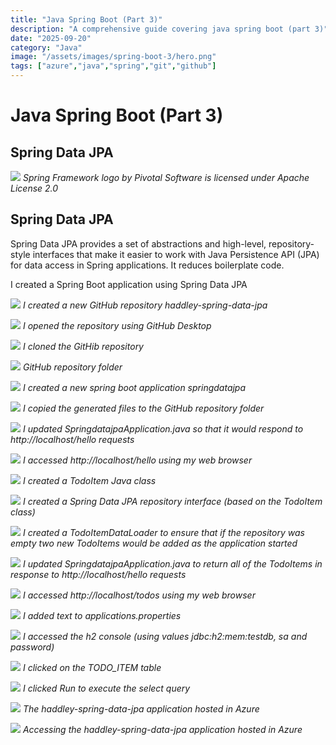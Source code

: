 ```yaml
---
title: "Java Spring Boot (Part 3)"
description: "A comprehensive guide covering java spring boot (part 3)"
date: "2025-09-20"
category: "Java"
image: "/assets/images/spring-boot-3/hero.png"
tags: ["azure","java","spring","git","github"]
---
```


# Java Spring Boot (Part 3)

## Spring Data JPA

![](/assets/images/spring-boot-3/spring-framework-logo-2018.svg)
*Spring Framework logo by Pivotal Software is licensed under Apache License 2.0*


## Spring Data JPA

Spring Data JPA provides a set of abstractions and high-level, repository-style interfaces that make it easier to work with Java Persistence API (JPA) for data access in Spring applications. It reduces boilerplate code.

I created a Spring Boot application using Spring Data JPA

![](/assets/images/spring-boot-3/screenshot-2023-10-29-at-10.03.24-am-1836x981.png)
*I created a new GitHub repository haddley-spring-data-jpa*

![](/assets/images/spring-boot-3/screenshot-2023-10-29-at-10.04.03-am-1836x911.png)
*I opened the repository using GitHub Desktop*

![](/assets/images/spring-boot-3/screenshot-2023-10-29-at-10.04.25-am-1836x956.png)
*I cloned the GitHib repository*

![](/assets/images/spring-boot-3/screenshot-2023-10-29-at-10.04.49-am-1830x872.png)
*GitHub repository folder*

![](/assets/images/spring-boot-3/screenshot-2023-10-29-at-10.40.07-am-1836x1176.png)
*I created a new spring boot application springdatajpa*

![](/assets/images/spring-boot-3/screenshot-2023-10-29-at-10.16.13-am-1834x864.png)
*I copied the generated files to the GitHub repository folder*

![](/assets/images/spring-boot-3/screenshot-2023-10-29-at-10.46.13-am-1836x1018.png)
*I updated SpringdatajpaApplication.java so that it would respond to http://localhost/hello requests*

![](/assets/images/spring-boot-3/screenshot-2023-10-29-at-10.26.33-am-1836x213.png)
*I accessed http://localhost/hello using my web browser*

![](/assets/images/spring-boot-3/screenshot-2023-10-29-at-10.52.00-am-1836x1031.png)
*I created a TodoItem Java class*

![](/assets/images/spring-boot-3/screenshot-2023-10-29-at-11.10.46-am-1836x407.png)
*I created a Spring Data JPA repository interface (based on the TodoItem class)*

![](/assets/images/spring-boot-3/screenshot-2023-10-29-at-11.17.11-am-1836x1010.png)
*I created a TodoItemDataLoader to ensure that if the repository was empty two new TodoItems would be added as the application started*

![](/assets/images/spring-boot-3/screenshot-2023-10-29-at-12.21.33-pm-1836x1013.png)
*I updated SpringdatajpaApplication.java to return all of the TodoItems in response to http://localhost/hello requests*

![](/assets/images/spring-boot-3/screenshot-2023-10-29-at-12.25.12-pm-1836x158.png)
*I accessed http://localhost/todos using my web browser*

![](/assets/images/spring-boot-3/screenshot-2023-10-29-at-12.35.11-pm-1836x537.png)
*I added text to applications.properties*

![](/assets/images/spring-boot-3/screenshot-2023-10-29-at-12.38.23-pm-1836x614.png)
*I accessed the h2 console (using values jdbc:h2:mem:testdb, sa and password)*

![](/assets/images/spring-boot-3/screenshot-2023-10-29-at-12.38.56-pm-1836x1063.png)
*I clicked on the TODO_ITEM table*

![](/assets/images/spring-boot-3/screenshot-2023-10-29-at-12.39.17-pm-1836x575.png)
*I clicked Run to execute the select query*

![](/assets/images/spring-boot-3/screenshot-2023-10-29-at-1.16.08-pm-2136x1238.png)
*The haddley-spring-data-jpa application hosted in Azure*

![](/assets/images/spring-boot-3/screenshot-2023-10-29-at-1.16.29-pm-2136x418.png)
*Accessing the haddley-spring-data-jpa application hosted in Azure*
